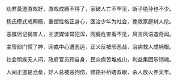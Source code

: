 <p align="justify"><span id="more-5307"></span>劝君莫道游戏好，游戏成瘾不得了，家破人亡不罕见，断子绝孙也不少。</p>
<p align="justify">杨氏模式戒网瘾，重塑性格正身心，医治少年为社会，挽救家庭树人伦。</p>
<p align="justify">恶媒谣记祸害人，主流媒体常犯浑，网瘾危害看不见，风言风语造奇闻。</p>
<p align="justify">主管部门慌了神，网戒中心遭恶运，正义反被邪恶战，治病救人成祸根。</p>
<p align="justify">社会顽疾无人问，政府官员顾自身，民众疾苦堆成山，利益集团乐销魂。</p>
<p align="justify">人间正道是沧桑，好人总被恶狗伤，修路补桥瞎双眼，杀人放火养天年。</p>